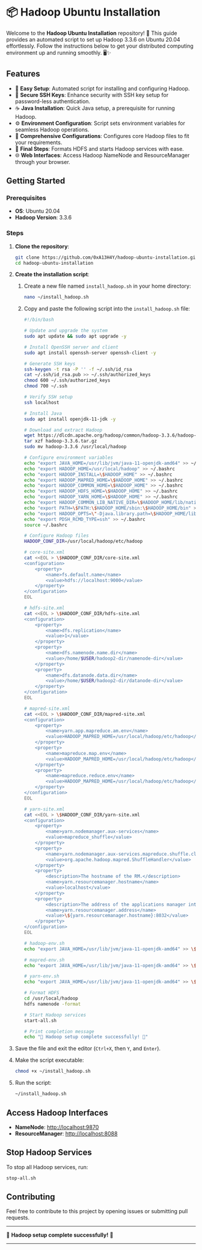 # 📦 Hadoop Ubuntu Installation

Welcome to the **Hadoop Ubuntu Installation** repository! 🚀 This guide provides an automated script to set up Hadoop 3.3.6 on Ubuntu 20.04 effortlessly. Follow the instructions below to get your distributed computing environment up and running smoothly. 🖥️✨

## Features

- 🔧 **Easy Setup**: Automated script for installing and configuring Hadoop.
- 🔑 **Secure SSH Keys**: Enhance security with SSH key setup for password-less authentication.
- ☕ **Java Installation**: Quick Java setup, a prerequisite for running Hadoop.
- ⚙️ **Environment Configuration**: Script sets environment variables for seamless Hadoop operations.
- 📝 **Comprehensive Configurations**: Configures core Hadoop files to fit your requirements.
- 🚀 **Final Steps**: Formats HDFS and starts Hadoop services with ease.
- 🌐 **Web Interfaces**: Access Hadoop NameNode and ResourceManager through your browser.

## Getting Started

### Prerequisites

- **OS**: Ubuntu 20.04
- **Hadoop Version**: 3.3.6

### Steps

1. **Clone the repository**:

   ```sh
   git clone https://github.com/0xA13H4Y/hadoop-ubuntu-installation.git
   cd hadoop-ubuntu-installation
   ```

2. **Create the installation script**:

   1. Create a new file named `install_hadoop.sh` in your home directory:

      ```sh
      nano ~/install_hadoop.sh
      ```

   2. Copy and paste the following script into the `install_hadoop.sh` file:

      ```sh
      #!/bin/bash

      # Update and upgrade the system
      sudo apt update && sudo apt upgrade -y

      # Install OpenSSH server and client
      sudo apt install openssh-server openssh-client -y

      # Generate SSH keys
      ssh-keygen -t rsa -P '' -f ~/.ssh/id_rsa
      cat ~/.ssh/id_rsa.pub >> ~/.ssh/authorized_keys
      chmod 600 ~/.ssh/authorized_keys
      chmod 700 ~/.ssh

      # Verify SSH setup
      ssh localhost

      # Install Java
      sudo apt install openjdk-11-jdk -y

      # Download and extract Hadoop
      wget https://dlcdn.apache.org/hadoop/common/hadoop-3.3.6/hadoop-3.3.6.tar.gz
      tar xzf hadoop-3.3.6.tar.gz
      sudo mv hadoop-3.3.6 /usr/local/hadoop

      # Configure environment variables
      echo "export JAVA_HOME=/usr/lib/jvm/java-11-openjdk-amd64" >> ~/.bashrc
      echo "export HADOOP_HOME=/usr/local/hadoop" >> ~/.bashrc
      echo "export HADOOP_INSTALL=\$HADOOP_HOME" >> ~/.bashrc
      echo "export HADOOP_MAPRED_HOME=\$HADOOP_HOME" >> ~/.bashrc
      echo "export HADOOP_COMMON_HOME=\$HADOOP_HOME" >> ~/.bashrc
      echo "export HADOOP_HDFS_HOME=\$HADOOP_HOME" >> ~/.bashrc
      echo "export HADOOP_YARN_HOME=\$HADOOP_HOME" >> ~/.bashrc
      echo "export HADOOP_COMMON_LIB_NATIVE_DIR=\$HADOOP_HOME/lib/native" >> ~/.bashrc
      echo "export PATH=\$PATH:\$HADOOP_HOME/sbin:\$HADOOP_HOME/bin" >> ~/.bashrc
      echo "export HADOOP_OPTS=\"-Djava.library.path=\$HADOOP_HOME/lib/native\"" >> ~/.bashrc
      echo "export PDSH_RCMD_TYPE=ssh" >> ~/.bashrc
      source ~/.bashrc

      # Configure Hadoop files
      HADOOP_CONF_DIR=/usr/local/hadoop/etc/hadoop

      # core-site.xml
      cat <<EOL > \$HADOOP_CONF_DIR/core-site.xml
      <configuration>
          <property>
              <name>fs.default.name</name>
              <value>hdfs://localhost:9000</value>
          </property>
      </configuration>
      EOL

      # hdfs-site.xml
      cat <<EOL > \$HADOOP_CONF_DIR/hdfs-site.xml
      <configuration>
          <property>
              <name>dfs.replication</name>
              <value>1</value>
          </property>
          <property>
              <name>dfs.namenode.name.dir</name>
              <value>/home/$USER/hadoop2-dir/namenode-dir</value>
          </property>
          <property>
              <name>dfs.datanode.data.dir</name>
              <value>/home/$USER/hadoop2-dir/datanode-dir</value>
          </property>
      </configuration>
      EOL

      # mapred-site.xml
      cat <<EOL > \$HADOOP_CONF_DIR/mapred-site.xml
      <configuration>
          <property>
              <name>yarn.app.mapreduce.am.env</name>
              <value>HADOOP_MAPRED_HOME=/usr/local/hadoop/etc/hadoop</value>
          </property>
          <property>
              <name>mapreduce.map.env</name>
              <value>HADOOP_MAPRED_HOME=/usr/local/hadoop/etc/hadoop</value>
          </property>
          <property>
              <name>mapreduce.reduce.env</name>
              <value>HADOOP_MAPRED_HOME=/usr/local/hadoop/etc/hadoop</value>
          </property>
      </configuration>
      EOL

      # yarn-site.xml
      cat <<EOL > \$HADOOP_CONF_DIR/yarn-site.xml
      <configuration>
          <property>
              <name>yarn.nodemanager.aux-services</name>
              <value>mapreduce_shuffle</value>
          </property>
          <property>
              <name>yarn.nodemanager.aux-services.mapreduce.shuffle.class</name>
              <value>org.apache.hadoop.mapred.ShuffleHandler</value>
          </property>
          <property>
              <description>The hostname of the RM.</description>
              <name>yarn.resourcemanager.hostname</name>
              <value>localhost</value>
          </property>
          <property>
              <description>The address of the applications manager interface in the RM.</description>
              <name>yarn.resourcemanager.address</name>
              <value>\${yarn.resourcemanager.hostname}:8032</value>
          </property>
      </configuration>
      EOL

      # hadoop-env.sh
      echo "export JAVA_HOME=/usr/lib/jvm/java-11-openjdk-amd64" >> \$HADOOP_CONF_DIR/hadoop-env.sh

      # mapred-env.sh
      echo "export JAVA_HOME=/usr/lib/jvm/java-11-openjdk-amd64" >> \$HADOOP_CONF_DIR/mapred-env.sh

      # yarn-env.sh
      echo "export JAVA_HOME=/usr/lib/jvm/java-11-openjdk-amd64" >> \$HADOOP_CONF_DIR/yarn-env.sh

      # Format HDFS
      cd /usr/local/hadoop
      hdfs namenode -format

      # Start Hadoop services
      start-all.sh

      # Print completion message
      echo "🎉 Hadoop setup complete successfully! 🎉"
      ```

3. Save the file and exit the editor (`Ctrl+X`, then `Y`, and `Enter`).

4. Make the script executable:

   ```sh
   chmod +x ~/install_hadoop.sh
   ```

5. Run the script:

   ```sh
   ~/install_hadoop.sh
   ```

## Access Hadoop Interfaces

- **NameNode**: [http://localhost:9870](http://localhost:9870)
- **ResourceManager**: [http://localhost:8088](http://localhost:8088)

## Stop Hadoop Services

To stop all Hadoop services, run:

```sh
stop-all.sh
```

## Contributing

Feel free to contribute to this project by opening issues or submitting pull requests.

---

🎉 **Hadoop setup complete successfully!** 🎉

---
